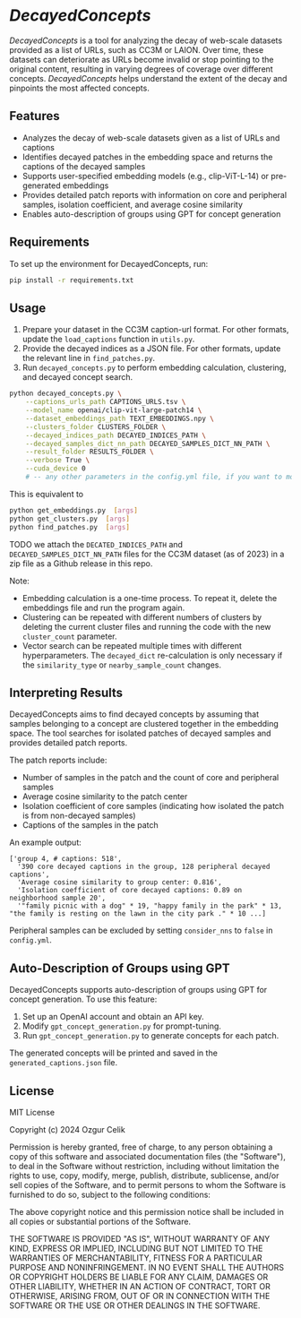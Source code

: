 # *DecayedConcepts*

*DecayedConcepts* is a tool for analyzing the decay of web-scale datasets provided as a list of URLs, such as CC3M or LAION. Over time, these datasets can deteriorate as URLs become invalid or stop pointing to the original content, resulting in varying degrees of coverage over different concepts. *DecayedConcepts* helps understand the extent of the decay and pinpoints the most affected concepts.

## Features

- Analyzes the decay of web-scale datasets given as a list of URLs and captions
- Identifies decayed patches in the embedding space and returns the captions of the decayed samples
- Supports user-specified embedding models (e.g., clip-ViT-L-14) or pre-generated embeddings
- Provides detailed patch reports with information on core and peripheral samples, isolation coefficient, and average cosine similarity
- Enables auto-description of groups using GPT for concept generation

## Requirements

To set up the environment for DecayedConcepts, run:
```bash
pip install -r requirements.txt
```

## Usage

1. Prepare your dataset in the CC3M caption-url format. For other formats, update the `load_captions` function in `utils.py`.
2. Provide the decayed indices as a JSON file. For other formats, update the relevant line in `find_patches.py`.
3. Run `decayed_concepts.py` to perform embedding calculation, clustering, and decayed concept search.

```bash
python decayed_concepts.py \
    --captions_urls_path CAPTIONS_URLS.tsv \
    --model_name openai/clip-vit-large-patch14 \
    --dataset_embeddings_path TEXT_EMBEDDINGS.npy \
    --clusters_folder CLUSTERS_FOLDER \
    --decayed_indices_path DECAYED_INDICES_PATH \
    --decayed_samples_dict_nn_path DECAYED_SAMPLES_DICT_NN_PATH \
    --result_folder RESULTS_FOLDER \
    --verbose True \
    --cuda_device 0
    # -- any other parameters in the config.yml file, if you want to modify them
```

This is equivalent to 
```bash
python get_embeddings.py  [args]
python get_clusters.py  [args]
python find_patches.py  [args]
```

TODO we attach the `DECATED_INDICES_PATH` and `DECAYED_SAMPLES_DICT_NN_PATH` files for the CC3M dataset (as of 2023) in a zip file as a Github release in this repo.


Note:
- Embedding calculation is a one-time process. To repeat it, delete the embeddings file and run the program again.
- Clustering can be repeated with different numbers of clusters by deleting the current cluster files and running the code with the new `cluster_count` parameter.
- Vector search can be repeated multiple times with different hyperparameters. The `decayed_dict` re-calculation is only necessary if the `similarity_type` or `nearby_sample_count` changes.

## Interpreting Results

DecayedConcepts aims to find decayed concepts by assuming that samples belonging to a concept are clustered together in the embedding space. The tool searches for isolated patches of decayed samples and provides detailed patch reports.

The patch reports include:
- Number of samples in the patch and the count of core and peripheral samples
- Average cosine similarity to the patch center
- Isolation coefficient of core samples (indicating how isolated the patch is from non-decayed samples)
- Captions of the samples in the patch

An example output:

```
['group 4, # captions: 518',
  '390 core decayed captions in the group, 128 peripheral decayed captions',
  'Average cosine similarity to group center: 0.816',
  'Isolation coefficient of core decayed captions: 0.89 on neighborhood sample 20',
  '"family picnic with a dog" * 19, "happy family in the park" * 13, "the family is resting on the lawn in the city park ." * 10 ...]
```

Peripheral samples can be excluded by setting `consider_nns` to `false` in `config.yml`.

## Auto-Description of Groups using GPT

DecayedConcepts supports auto-description of groups using GPT for concept generation. To use this feature:

1. Set up an OpenAI account and obtain an API key.
2. Modify `gpt_concept_generation.py` for prompt-tuning.
3. Run `gpt_concept_generation.py` to generate concepts for each patch.

The generated concepts will be printed and saved in the `generated_captions.json` file.

## License
MIT License

Copyright (c) 2024 Ozgur Celik

Permission is hereby granted, free of charge, to any person obtaining a copy
of this software and associated documentation files (the "Software"), to deal
in the Software without restriction, including without limitation the rights
to use, copy, modify, merge, publish, distribute, sublicense, and/or sell
copies of the Software, and to permit persons to whom the Software is
furnished to do so, subject to the following conditions:

The above copyright notice and this permission notice shall be included in all
copies or substantial portions of the Software.

THE SOFTWARE IS PROVIDED "AS IS", WITHOUT WARRANTY OF ANY KIND, EXPRESS OR
IMPLIED, INCLUDING BUT NOT LIMITED TO THE WARRANTIES OF MERCHANTABILITY,
FITNESS FOR A PARTICULAR PURPOSE AND NONINFRINGEMENT. IN NO EVENT SHALL THE
AUTHORS OR COPYRIGHT HOLDERS BE LIABLE FOR ANY CLAIM, DAMAGES OR OTHER
LIABILITY, WHETHER IN AN ACTION OF CONTRACT, TORT OR OTHERWISE, ARISING FROM,
OUT OF OR IN CONNECTION WITH THE SOFTWARE OR THE USE OR OTHER DEALINGS IN THE
SOFTWARE.
